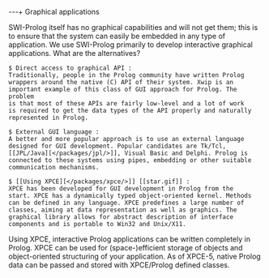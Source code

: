 ---+ Graphical applications

SWI-Prolog itself has no graphical capabilities and will not get them; this is to
ensure that the system can easily be embedded in any type of application. We
use SWI-Prolog primarily to develop interactive graphical applications.
What are the alternatives?

 
    $ Direct access to graphical API :
    Traditionally, people in the Prolog community have written Prolog
    wrappers around the native (C) API of their system. Xwip is an
    important example of this class of GUI approach for Prolog. The problem
    is that most of these APIs are fairly low-level and a lot of work
    is required to get the data types of the API properly and naturally
    represented in Prolog. 
 
    $ External GUI language :
    A better and more popular approach is to use an external language
    designed for GUI development. Popular candidates are Tk/Tcl,
    [[JPL/Java][</packages/jpl/>]], Visual Basic and Delphi. Prolog is
    connected to these systems using pipes, embedding or other suitable
    communication mechanisms. 
 
    $ [[Using XPCE][</packages/xpce/>]] [[star.gif]] :
    XPCE has been developed for GUI development in Prolog from the
    start. XPCE has a dynamically typed object-oriented kernel. Methods
    can be defined in any language. XPCE predefines a large number of
    classes, aiming at data representation as well as graphics. The
    graphical library allows for abstract description of interface
    components and is portable to Win32 and Unix/X11.

Using XPCE, interactive Prolog applications can be written completely in
Prolog. XPCE can be used for (space-)efficient storage of objects and
object-oriented structuring of your application. As of XPCE-5, native
Prolog data can be passed and stored with XPCE/Prolog defined classes. 
